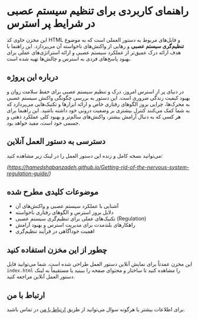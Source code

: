 # راهنمای کاربردی برای تنظیم سیستم عصبی در شرایط پر استرس

این مخزن حاوی کد HTML و فایل‌های مربوط به دستور العملی است که به موضوع **تنظیم‌گری سیستم عصبی** و رهایی از واکنش‌های ناخواسته آن می‌پردازد. این راهنما با هدف ارائه درک عمیق‌تر از عملکرد سیستم عصبی و ارائه استراتژی‌های عملی برای بهبود پاسخ‌های فردی به استرس و چالش‌ها تهیه شده است.

## درباره این پروژه

در دنیای پر از استرس امروز، درک و تنظیم سیستم عصبی برای حفظ سلامت روان و بهبود کیفیت زندگی ضروری است. این دستور به بررسی چگونگی واکنش سیستم عصبی به محرک‌ها، چرایی بروز الگوهای رفتاری خاص و ارائه ابزارها و تکنیک‌هایی می‌پردازد که به شما کمک می‌کنند کنترل بیشتری بر وضعیت درونی خود داشته باشید. این راهنما برای هر کسی که به دنبال آرامش بیشتر، واکنش‌های سالم‌تر و بهبود کلی عملکرد ذهنی و جسمی خود است، مفید خواهد بود.

## دسترسی به دستور العمل آنلاین

می‌توانید نسخه کامل و زنده این دستور العمل را در لینک زیر مشاهده کنید:

*(https://hamedshabanzadeh.github.io/Getting-rid-of-the-nervous-system-regulation-guide/)*

## موضوعات کلیدی مطرح شده

* آشنایی با عملکرد سیستم عصبی و واکنش‌های آن
* دلایل بروز استرس و الگوهای رفتاری ناخواسته
* تکنیک‌های عملی برای تنظیم‌گری سیستم عصبی (Regulation)
* راهکارهای بلندمدت برای مدیریت استرس و بهبود آرامش
* اهمیت خودآگاهی در فرآیند تنظیم‌گری

## چطور از این مخزن استفاده کنید

این مخزن عمدتاً برای نمایش آنلاین دستور العمل طراحی شده است. شما می‌توانید فایل `index.html` را مشاهده کنید تا ساختار و محتوای صفحه را ببینید یا مستقیماً به لینک دستور العمل آنلاین مراجعه کنید.

## ارتباط با من

برای اطلاعات بیشتر یا هرگونه سوال می‌توانید از طریق [ارتباط با من](https://linktr.ee/hamed.shabanzadeh) در تماس باشید.
